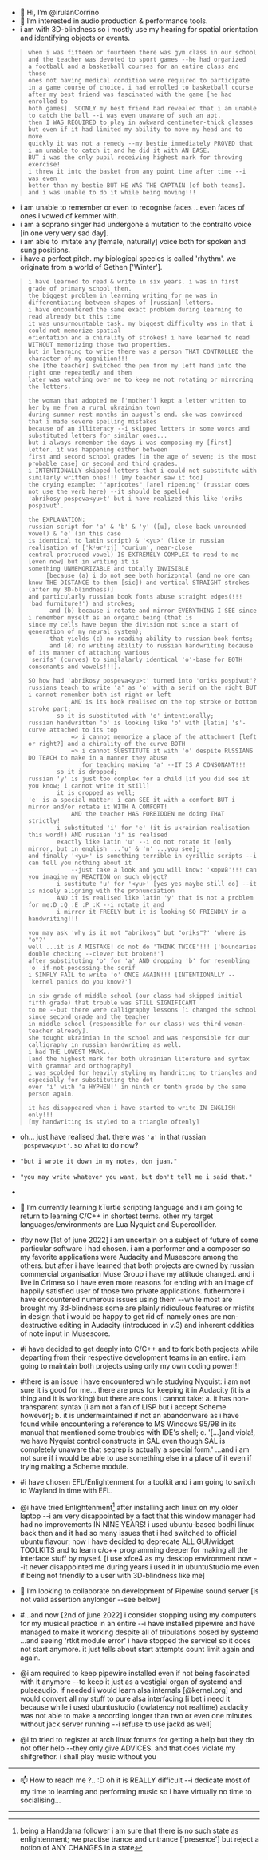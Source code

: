 - 👋 Hi, I’m @irulanCorrino
- 👀 I’m interested in audio production & performance tools.
- i am with 3D-blindness so i mostly use my hearing for spatial orientation
and identifying objects or events.
> ```
> when i was fifteen or fourteen there was gym class in our school
> and the teacher was devoted to sport games --he had organized
> a football and a basketball courses for an entire class and those
> ones not having medical condition were required to participate
> in a game course of choice. i had enrolled to basketball course
> after my best friend was fascinated with the game [he had enrolled to
> both games]. SOONLY my best friend had revealed that i am unable
> to catch the ball --i was even unaware of such an apt.
> then I WAS REQUIRED to play in awkward centimeter-thick glasses
> but even if it had limited my ability to move my head and to move
> quickly it was not a remedy --my bestie immediately PROVED that
> i am unable to catch it and he did it with AN EASE.
> BUT i was the only pupil receiving highest mark for throwing exercise!
> i threw it into the basket from any point time after time --i was even
> better than my bestie BUT HE WAS THE CAPTAIN [of both teams].
> and i was unable to do it while being moving!!!
> ```
- i am unable to remember or even to recognise faces ...even faces of ones i vowed of kemmer with.
- i am a soprano singer had undergone a mutation to the contralto voice [in one very very sad day].
- i am able to imitate any [female, naturally] voice both for spoken and sung positions.
- i have a perfect pitch. my biological species is called 'rhythm'. we originate from a world of Gethen ['Winter'].
> ```
> i have learned to read & write in six years. i was in first grade of primary school then.
> the biggest problem in learning writing for me was in differentiating between shapes of [russian] letters.
> i have encountered the same exact problem during learning to read already but this time
> it was unsurmountable task. my biggest difficulty was in that i could not memorize spatial
> orientation and a chirality of strokes! i have learned to read WITHOUT memorizing those two properties.
> but in learning to write there was a person THAT CONTROLLED the character of my cognition!!!
> she [the teacher] switched the pen from my left hand into the right one repeatedly and then
> later was watching over me to keep me not rotating or mirroring the letters.
>
> the woman that adopted me ['mother'] kept a letter written to her by me from a rural ukrainian town
> during summer rest months in august`s end. she was convinced that i made severe spelling mistakes
> because of an illiteracy --i skipped letters in some words and substituted letters for similar ones...
> but i always remember the days i was composing my [first] letter. it was happening either between
> first and second school grades [in the age of seven; is the most probable case] or second and third grades.
> i INTENTIONALLY skipped letters that i could not substitute with similarly written ones!!! [my teacher saw it too]
> the crying example: '"apricotes" [are] ripening' (russian does not use the verb here) --it should be spelled
> 'abrikosy pospeva<yu>t' but i have realized this like 'oriks pospivut'.
>
> the EXPLANATION:
> russian script for 'a' & 'b' & 'y' ([ɯ], close back unrounded vowel) & 'e' (in this case
> is identical to latin script) & '<yu>' (like in russian realisation of [ˈkʲʉrʲɪj] 'curium', near-close
> central protruded vowel) IS EXTREMELY COMPLEX to read to me [even now] but in writing it is
> something UNMEMORIZABLE and totally INVISIBLE
>      [because (a) i do not see both horizontal (and no one can
> know THE DISTANCE to them [sic]) and vertical STRAIGHT strokes (after my 3D-blindness)]
> and particularly russian book fonts abuse straight edges(!!! 'bad furniture!') and strokes;
>       and (b) because i rotate and mirror EVERYTHING I SEE since i remember myself as an organic being (that is
> since my cells have begun the division not since a start of generation of my neural system);
>       that yields (c) no reading ability to russian book fonts;
>       and (d) no writing ability to russian handwriting because of its manner of attaching various
> 'serifs' (curves) to similalarly identical 'o'-base for BOTH consonants and vowels!!!].
>
> SO how had 'abrikosy pospeva<yu>t' turned into 'oriks pospivut'?
> russians teach to write 'a' as 'o' with a serif on the right BUT i cannot remember both ist right or left
>             AND is its hook realised on the top stroke or bottom stroke part;
>         so it is substituted with 'o' intentionally;
> russian handwritten 'b' is looking like 'o' with [latin] 's'-curve attached to its top
>             => i cannot memorize a place of the attachment [left or right?] and a chirality of the curve BOTH
>             => i cannot SUBSTITUTE it with 'o' despite RUSSIANS DO TEACH to make in a manner they abuse
>                for teaching making 'a' --IT IS A CONSONANT!!!
>         so it is dropped;
> russian 'y' is just too complex for a child [if you did see it you know; i cannot write it still]
>         it is dropped as well;
> 'e' is a special matter: i can SEE it with a comfort BUT i mirror and/or rotate it WITH A COMFORT!
>             AND the teacher HAS FORBIDDEN me doing THAT strictly!
>         i substituted 'i' for 'e' (it is ukrainian realisation this word!) AND russian 'i' is realised
>         exactly like latin 'u' --i do not rotate it [only mirror, but in english ...'u' & 'n' ...you see];
> and finally '<yu>' is something terrible in cyrillic scripts --i can tell you nothing about it
>             --just take a look and you will know: 'кюрий'!!! can you imagine my REACTION on such object?
>         i sustitute 'u' for '<yu>' [yes yes maybe still do] --it is nicely aligning with the pronunciation
>         AND it is realised like latin 'y' that is not a problem for me:D :Q :E :P :K --i rotate it and
>         i mirror it FREELY but it is looking SO FRIENDLY in a handwriting!!!
>
> you may ask 'why is it not "abrikosy" but "oriks"?' 'where is "o"?'
> well ...it is A MISTAKE! do not do 'THINK TWICE'!!! ['boundaries double checking --clever but broken!']
> after substituting 'o' for 'a' AND dropping 'b' for resembling 'o'-if-not-posessing-the-serif
> i SIMPLY FAIL to write 'o' ONCE AGAIN!!! [INTENTIONALLY --'kernel panics do you know?']
>
> in six grade of middle school (our class had skipped initial fifth grade) that trouble was STILL SIGNIFICANT
> to me --but there were calligraphy lessons [i changed the school since second grade and the teacher
> in middle school (responsible for our class) was third woman-teacher already].
> she tought ukrainian in the school and was responsible for our calligraphy in russian handwriting as well.
> i had THE LOWEST MARK...
> [and the highest mark for both ukrainian literature and syntax with grammar and orthography]
> i was scolded for heavily styling my handriting to triangles and especially for substituting the dot
> over 'i' with 'a HYPHEN!' in ninth or tenth grade by the same person again.
>
> it has disappeared when i have started to write IN ENGLISH only!!!
> [my handwriting is styled to a triangle oftenly]
>
> ```
- oh... just have realised that. there was `'a'` in that russian `'pospeva<yu>t'`. so what to do now?
- `"but i wrote it down in my notes, don juan."`
- `"you may write whatever you want, but don't tell me i said that."`
- 
- 🌱 I’m currently learning kTurtle scripting language and i am going to return to learning C/C++ in shortest terms. other my target languages/environments are Lua Nyquist and Supercollider.
- #by now [1st of june 2022] i am uncertain on a subject of future of some particular software i had chosen. i am a performer and a composer so my favorite applications were Audacity and Musescore among the others. but after i have learned that both projects are owned by russian commercial organisation Muse Group i have my attitude changed. and i live in Crimea so i have even more reasons for ending with an image of happily satisfied user of those two private applications. futhermore i have encountered numerous issues using them --while most are brought my 3d-blindness some are plainly ridiculous features or misfits in design that i would be happy to get rid of. namely ones are non-destructive editing in Audacity (introduced in v.3) and inherent oddities of note input in Musescore.
- #i have decided to get deeply into C/C++ and to fork both projects while departing from their respective development teams in an entire. i am going to maintain both projects using only my own coding power!!!
- #there is an issue i have encountered while studying Nyquist: i am not sure it is good for me... there are pros for keeping it in Audacity (it is a thing and it is working) but there are cons i cannot take: a. it has non-transparent syntax [i am not a fan of LISP but i accept Scheme however]; b. it is undermaintained if not an abandonware as i have found while encountering a reference to MS Windows 95/98 in its manual that mentioned some troubles with IDE's shell; c. '[...]and viola!, we have Nyquist control constructs in SAL even though SAL is completely unaware that seqrep is actually a special form.' ...and i am not sure if i would be able to use something else in a place of it even if trying making a Scheme module.
- #i have chosen EFL/Enlightenment for a toolkit and i am going to switch to Wayland in time with EFL.
- @i have tried Enlightenment[^1] after installing arch linux on my older laptop --i am very disappointed by a fact that this window manager had had no improvements IN NINE YEARS! i used ubuntu-based bodhi linux back then and it had so many issues that i had switched to official ubuntu flavour; now i have decided to deprecate ALL GUI/widget TOOLKITS and to learn c/c++ programming deeper for making all the interface stuff by myself. [i use xfce4 as my desktop environment now --it never disappointed me during years i used it in ubuntuStudio me even if being not friendly to a user with 3D-blindness like me]
- 💞️ I’m looking to collaborate on development of Pipewire sound server [is not valid assertion anylonger --see below]
- #...and now [2nd of june 2022] i consider stopping using my computers for my musical practice in an entire --i have installed pipewire and have managed to make it working despite all of tribulations posed by systemd ...and seeing 'rtkit module error' i have stopped the service! so it does not start anymore. it just tells about start attempts count limit again and again.

- @i am required to keep pipewire installed even if not being fascinated with it anymore --to keep it just as a vestigial organ of systemd and pulseaudio. if needed i would learn alsa internals [@kernel.org] and would convert all my stuff to pure alsa interfacing [i bet i need it because while i used ubuntustudio (lowlatency not realtime) audacity was not able to make a recording longer than two or even one minutes without jack server running --i refuse to use jackd as well]

- @i to tried to register at arch linux forums for getting a help but they do not offer help --they only give ADVICES. and that does violate my shifgrethor. i shall play music without you
---
- 📫 How to reach me ?.. :D oh it is REALLY difficult --i dedicate most of my time to learning and performing music so i have virtually no time to socialising...
---
[^1]: being a Handdarra follower i am sure that there is no such state as enlightenment; we practise trance and untrance ['presence'] but reject a notion of ANY CHANGES in a state
<!---
irulanCorrino/irulanCorrino is a ✨ special ✨ repository because its `README.md` (this file) appears on your GitHub profile.
You can click the Preview link to take a look at your changes.
--->
